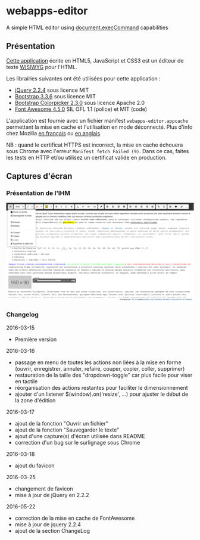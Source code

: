 # webapps-editor

A simple HTML editor using [document.execCommand](https://developer.mozilla.org/en-US/docs/Web/API/Document/execCommand) capabilities


## Présentation

[Cette application](http://techgp.fr/webapps/webapps-editor.html) écrite en HTML5, JavaScript et CSS3 est un éditeur de texte [WISIWYG](https://fr.wikipedia.org/wiki/What_you_see_is_what_you_get) pour l'HTML.

Les librairies suivantes ont été utilisées pour cette application :

- [jQuery 2.2.4](http://jquery.com/) sous licence MIT
- [Bootstrap 3.3.6](http://getbootstrap.com/css/) sous licence MIT
- [Bootstrap Colorpicker 2.3.0](https://github.com/mjolnic/bootstrap-colorpicker/) sous licence Apache 2.0
- [Font Awesome 4.5.0](http://fortawesome.github.io/Font-Awesome/) SIL OFL 1.1 (police) et MIT (code)

L'application est fournie avec un fichier manifest `webapps-editor.appcache` permettant la mise en cache et l'utilisation en mode déconnecté. Plus d'info chez Mozilla [en français](https://developer.mozilla.org/fr/docs/Utiliser_Application_Cache) ou [en anglais](https://developer.mozilla.org/en-US/docs/Web/HTML/Using_the_application_cache).

NB : quand le certificat HTTPS est incorrect, la mise en cache échouera sous Chrome avec l'erreur `Manifest fetch Failed (9)`. Dans ce cas, faites les tests en HTTP et/ou utilisez un certificat valide en production.

## Captures d'écran

### Présentation de l'IHM

![Présentation de l'IHM](./screenshots/webapps-editor-1.png)

### Changelog

2016-03-15
- Première version

2016-03-16
- passage en menu de toutes les actions non liées à la mise en forme (ouvrir, enregistrer, annuler, refaire, couper, copier, coller, supprimer)
- restauration de la taille des "dropdown-toggle" car plus facile pour viser en tactile
- réorganisation des actions restantes pour faciliter le dimensionnement
- ajouter d'un listener $(window).on('resize', ...) pour ajuster le début de la zone d'édition

2016-03-17
- ajout de la fonction "Ouvrir un fichier"
- ajout de la fonction "Sauvegarder le texte"
- ajout d'une capture(s) d'écran utilisée dans README
- correction d'un bug sur le surlignage sous Chrome

2016-03-18
- ajout du favicon

2016-03-25
- changement de favicon
- mise à jour de jQuery en 2.2.2

2016-05-22
- correction de la mise en cache de FontAwesome
- mise à jour de jquery 2.2.4
- ajout de la section ChangeLog
